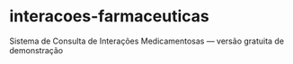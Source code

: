# interacoes-farmaceuticas
Sistema de Consulta de Interações Medicamentosas — versão gratuita de demonstração
